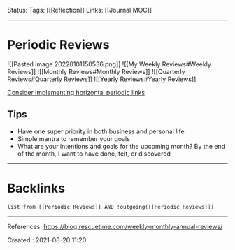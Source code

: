 Status: 
Tags: [[Reflection]]
Links: [[Journal MOC]]
___
# Periodic Reviews
![[Pasted image 20220101150536.png]]
![[My Weekly Reviews#Weekly Reviews]]
![[Monthly Reviews#Monthly Reviews]]
![[Quarterly Reviews#Quarterly Reviews]]
![[Yearly Reviews#Yearly Reviews]]

[Consider implementing horizontal periodic links](https://www.reddit.com/r/ObsidianMD/comments/qp9ffe/do_you_use_obsidian_for_your_dayweekmonthly/)
## Tips
- Have one super priority in both business and personal life
- Simple mantra to remember your goals
- What are your intentions and goals for the upcoming month? By the end of the month, I want to have done, felt, or discovered

___
# Backlinks
```dataview
list from [[Periodic Reviews]] AND !outgoing([[Periodic Reviews]])
```
___
References: https://blog.rescuetime.com/weekly-monthly-annual-reviews/

Created:: 2021-08-20 11:20
